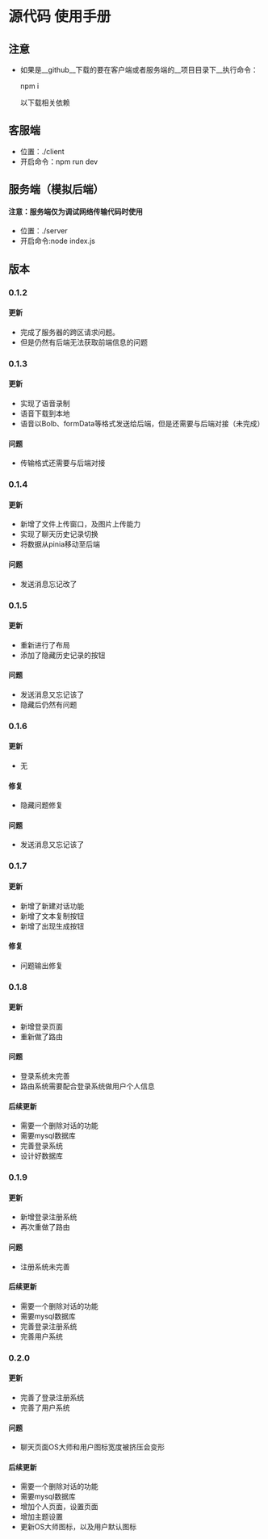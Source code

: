 # 源代码 使用手册



## 注意

- 如果是__github__下载的要在客户端或者服务端的__项目目录下__执行命令：

  npm i 

  以下载相关依赖



## 客服端

- 位置：./client
- 开启命令：npm run dev



## 服务端（模拟后端）

#### 注意：服务端仅为调试网络传输代码时使用

- 位置：./server
- 开启命令:node index.js

## 版本

### 0.1.2

#### 更新

- 完成了服务器的跨区请求问题。
- 但是仍然有后端无法获取前端信息的问题





### 0.1.3

#### 更新

- 实现了语音录制
- 语音下载到本地
- 语音以Bolb、formData等格式发送给后端，但是还需要与后端对接（未完成）

#### 问题

- 传输格式还需要与后端对接





### 0.1.4

#### 更新

- 新增了文件上传窗口，及图片上传能力
- 实现了聊天历史记录切换
- 将数据从pinia移动至后端

#### 问题

- 发送消息忘记改了





### 0.1.5

#### 更新

- 重新进行了布局
- 添加了隐藏历史记录的按钮

#### 问题

- 发送消息又忘记该了
- 隐藏后仍然有问题





### 0.1.6

#### 更新

- 无

#### 修复

- 隐藏问题修复

#### 问题

- 发送消息又忘记该了





### 0.1.7

#### 更新

- 新增了新建对话功能
- 新增了文本复制按钮
- 新增了出现生成按钮

#### 修复

- 问题输出修复





### 0.1.8

#### 更新

- 新增登录页面
- 重新做了路由

#### 问题

- 登录系统未完善
- 路由系统需要配合登录系统做用户个人信息

#### 后续更新

- 需要一个删除对话的功能
- 需要mysql数据库
- 完善登录系统
- 设计好数据库



### 0.1.9

#### 更新

- 新增登录注册系统
- 再次重做了路由

#### 问题

- 注册系统未完善

#### 后续更新

- 需要一个删除对话的功能
- 需要mysql数据库
- 完善登录注册系统
- 完善用户系统



### 0.2.0

#### 更新

- 完善了登录注册系统
- 完善了用户系统

#### 问题

- 聊天页面OS大师和用户图标宽度被挤压会变形

#### 后续更新

- 需要一个删除对话的功能
- 需要mysql数据库
- 增加个人页面，设置页面
- 增加主题设置
- 更新OS大师图标，以及用户默认图标
